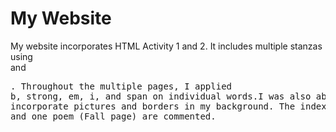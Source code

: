 # My Website
My website incorporates HTML Activity 1 and 2. It includes multiple stanzas using <br> and <pre>. Throughout the multiple pages, I applied b, strong, em, i, and span on individual words.I was also able to incorporate pictures and borders in my background. The index, about me, and one poem (Fall page) are commented.
